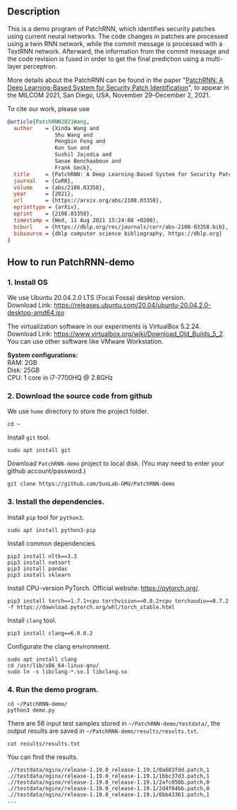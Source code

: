 ## Description

This is a demo program of PatchRNN, which identifies security patches using current neural networks. The code changes in patches are processed using a twin RNN network, while the commit message is processed with a TextRNN network. Afterward, the information from the commit message and the code revision is fused in order to get the final prediction using a multi-layer perceptron.

More details about the PatchRNN can be found in the paper "[PatchRNN: A Deep Learning-Based System for Security Patch Identification](https://shuwang127.github.io/papers/milcom21_PatchRNN.pdf)", to appear in the MILCOM 2021, San Diego, USA, November 29–December 2, 2021.

To cite our work, please use

```bibtex
@article{PatchRNN2021Wang,
  author    = {Xinda Wang and
               Shu Wang and
               Pengbin Feng and
               Kun Sun and
               Sushil Jajodia and
               Sanae Benchaaboun and
               Frank Geck},
  title     = {PatchRNN: A Deep Learning-Based System for Security Patch Identification},
  journal   = {CoRR},
  volume    = {abs/2108.03358},
  year      = {2021},
  url       = {https://arxiv.org/abs/2108.03358},
  eprinttype = {arXiv},
  eprint    = {2108.03358},
  timestamp = {Wed, 11 Aug 2021 15:24:08 +0200},
  biburl    = {https://dblp.org/rec/journals/corr/abs-2108-03358.bib},
  bibsource = {dblp computer science bibliography, https://dblp.org}
}
```

## How to run PatchRNN-demo

### 1. Install OS

We use Ubuntu 20.04.2.0 LTS (Focal Fossa) desktop version. \
Download Link: https://releases.ubuntu.com/20.04/ubuntu-20.04.2.0-desktop-amd64.iso

The virtualization software in our experiments is VirtualBox 5.2.24. \
Download Link: https://www.virtualbox.org/wiki/Download_Old_Builds_5_2. \
You can use other software like VMware Workstation.

**System configurations:**\
RAM: 2GB\
Disk: 25GB\
CPU: 1 core in i7-7700HQ @ 2.8GHz

### 2. Download the source code from github

We use `home` directory to store the project folder.

```shell
cd ~
```

Install `git` tool.

```shell 
sudo apt install git
```

Download `PatchRNN-demo` project to local disk. (You may need to enter your github account/password.)

```shell 
git clone https://github.com/SunLab-GMU/PatchRNN-demo
```

### 3. Install the dependencies.

Install `pip` tool for `python3`.

```shell 
sudo apt install python3-pip
```

Install common dependencies.

```shell 
pip3 install nltk==3.3
pip3 install natsort
pip3 install pandas
pip3 install sklearn
```

Install CPU-version PyTorch. Official website: https://pytorch.org/.

```shell 
pip3 install torch==1.7.1+cpu torchvision==0.8.2+cpu torchaudio==0.7.2 -f https://download.pytorch.org/whl/torch_stable.html
```

Install `clang` tool.

```shell 
pip3 install clang==6.0.0.2
```

Configurate the clang environment.

```shell 
sudo apt install clang
cd /usr/lib/x86_64-linux-gnu/
sudo ln -s libclang-*.so.1 libclang.so
```

### 4. Run the demo program.

```shell 
cd ~/PatchRNN-demo/
python3 demo.py
```

There are 56 input test samples stored in `~/PatchRNN-demo/testdata/`, the output results are saved in `~/PatchRNN-demo/results/results.txt`.

```shell 
cat results/results.txt
```

You can find the results.

```shell 
.//testdata/nginx/release-1.19.0_release-1.19.1/0a683fdd.patch,1
.//testdata/nginx/release-1.19.0_release-1.19.1/1bbc37d3.patch,1
.//testdata/nginx/release-1.19.0_release-1.19.1/2afc050b.patch,0
.//testdata/nginx/release-1.19.0_release-1.19.1/2d4f04bb.patch,0
.//testdata/nginx/release-1.19.0_release-1.19.1/6bb43361.patch,1
...
```
